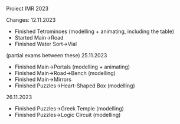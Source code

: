 Proiect IMR 2023

Changes:
12.11.2023
- Finished Tetrominoes (modelling + animating, including the table)
- Started Main->Road
- Finished Water Sort->Vial

(partial exams between these)
25.11.2023
- Finished Main->Portals (modelling + animating)
- Finished Main->Road->Bench (modelling)
- Finished Main->Mirrors
- Finished Puzzles->Heart-Shaped Box (modelling)

26.11.2023
- Finished Puzzles->Greek Temple (modelling)
- Finished Puzzles->Logic Circuit (modelling)